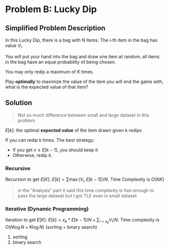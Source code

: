 # Problem B: Lucky Dip

## Simplified Problem Description

In this Lucky Dip, there is a bag with N items. The i-th item in the bag has value $V_i$.

You will put your hand into the bag and draw one item at random; all items in the bag have an equal probability of being chosen.

You may only redip a maximum of $K$ times.

Play **optimally** to maximize the value of the item you will end the game with, what is the expected value of that item?

## Solution

> Not so much difference between small and large dataset in this problem

$E[k]$: the optimal **expected value** of the item drawn given k redips

If you can redip k times. The best strategy:

* If you get $v \geq E[k-1]$, you should keep it
* Otherwise, redip it.

### Recursive

Recursion to get $E[K]$: $E[k] = \sum \max(V_i, E[k-1]) / N$. Time Complexity is $O(NK)$

> in the "Analysis" part it said this time complexity is fast enough to pass the large dataset but I got TLE even in small dataset

### Iterative (Dynamic Programming)

Iteration to get $E[K]$: $E[k] = x_k * E[k - 1] / N + \sum_{i > x_k} V_i / N$. Time complexity is $O(N\log N + K \log N)$ (sorting + binary search)

1. sorting
2. binary search
